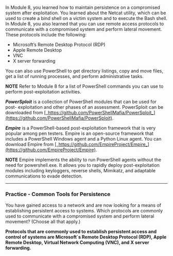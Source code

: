 In Module 8, you learned how to maintain persistence on a compromised system after exploitation. You learned about the Netcat utility, which can be used to create a bind shell on a victim system and to execute the Bash shell. In Module 8, you also learned that you can use remote access protocols to communicate with a compromised system and perform lateral movement. These protocols include the following:

- Microsoft’s Remote Desktop Protocol (RDP)
- Apple Remote Desktop
- VNC
- X server forwarding

You can also use PowerShell to get directory listings, copy and move files, get a list of running processes, and perform administrative tasks.

**NOTE** Refer to Module 8 for a list of PowerShell commands you can use to perform post-exploitation activities.

**_PowerSploit_** is a collection of PowerShell modules that can be used for post- exploitation and other phases of an assessment. PowerSploit can be downloaded from [_https://github.com/PowerShellMafia/PowerSploit_](https://github.com/PowerShellMafia/PowerSploit).

**_Empire_** is a PowerShell-based post-exploitation framework that is very popular among pen testers. Empire is an open-source framework that includes a PowerShell Windows agent and a Python Linux agent. You can download Empire from [_https://github.com/EmpireProject/Empire_](https://github.com/EmpireProject/Empire).

**NOTE** Empire implements the ability to run PowerShell agents without the need for powershell.exe. It allows you to rapidly deploy post-exploitation modules including keyloggers, reverse shells, Mimikatz, and adaptable communications to evade detection.

---

### Practice - Common Tools for Persistence

You have gained access to a network and are now looking for a means of establishing persistent access to systems. Which protocols are commonly used to communicate with a compromised system and perform lateral movement? (Choose all that apply.)

**Protocols that are commonly used to establish persistent access and control of systems are Microsoft´s Remote Desktop Protocol (RDP), Apple Remote Desktop, Virtual Network Computing (VNC), and X server forwarding.**

